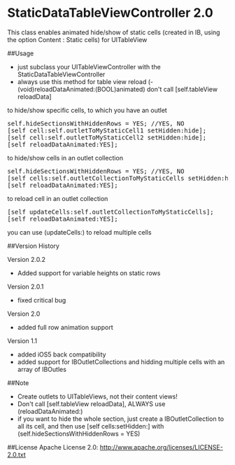 StaticDataTableViewController 2.0
=============================

This class enables animated hide/show of static cells (created in IB, using the option Content : Static cells) for UITableView

##Usage

- just subclass your UITableViewController with the StaticDataTableViewController
- always use this method for table view reload (- (void)reloadDataAnimated:(BOOL)animated) don't call [self.tableView reloadData]

to hide/show specific cells, to which you have an outlet
<pre>
self.hideSectionsWithHiddenRows = YES; //YES, NO
[self cell:self.outletToMyStaticCell1 setHidden:hide];
[self cell:self.outletToMyStaticCell2 setHidden:hide];
[self reloadDataAnimated:YES];
</pre>

to hide/show cells in an outlet collection
<pre>
self.hideSectionsWithHiddenRows = YES; //YES, NO
[self cells:self.outletCollectionToMyStaticCells setHidden:hide];
[self reloadDataAnimated:YES];
</pre>

to reload cell in an outlet collection
<pre>
[self updateCells:self.outletCollectionToMyStaticCells];
[self reloadDataAnimated:YES];
</pre>

you can use (updateCells:) to reload multiple cells


##Version History

Version 2.0.2
- Added support for variable heights on static rows

Version 2.0.1
- fixed critical bug

Version 2.0
- added full row animation support

Version 1.1
- added iOS5 back compatibility
- added support for IBOutletCollections and hidding multiple cells with an array of IBOutles

##Note
- Create outlets to UITableViews, not their content views!
- Don't call [self.tableView reloadData], ALWAYS use (reloadDataAnimated:)
- if you want to hide the whole section, just create a IBOutletCollection to all its cell, and then use [self cells:setHidden:] with (self.hideSectionsWithHiddenRows = YES)

##License
Apache License 2.0: http://www.apache.org/licenses/LICENSE-2.0.txt
